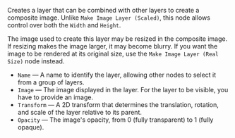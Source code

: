 Creates a layer that can be combined with other layers to create a composite image.  Unlike `Make Image Layer (Scaled)`, this node allows control over both the `Width` and `Height`.

The image used to create this layer may be resized in the composite image. If resizing makes the image larger, it may become blurry. If you want the image to be rendered at its original size, use the `Make Image Layer (Real Size)` node instead.

   - `Name` — A name to identify the layer, allowing other nodes to select it from a group of layers.
   - `Image` — The image displayed in the layer. For the layer to be visible, you have to provide an image.
   - `Transform` — A 2D transform that determines the translation, rotation, and scale of the layer relative to its parent.
   - `Opacity` — The image's opacity, from 0 (fully transparent) to 1 (fully opaque).
